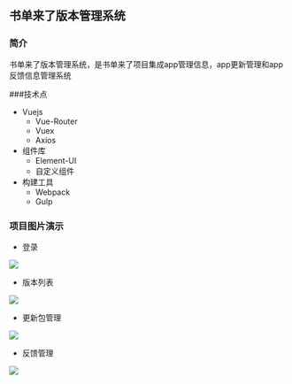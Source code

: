 ## 书单来了版本管理系统

### 简介

书单来了版本管理系统，是书单来了项目集成app管理信息，app更新管理和app反馈信息管理系统

###技术点

* Vuejs
  * Vue-Router
  * Vuex
  * Axios
* 组件库
  * Element-UI
  * 自定义组件
* 构建工具
  * Webpack
  * Gulp

### 项目图片演示

* 登录

<img src="http://bmob-cdn-24498.b0.upaiyun.com/2019/03/29/274c5b3b40e8d0ab80040ef121bc5e1f.png" />

* 版本列表

<img src="http://bmob-cdn-24498.b0.upaiyun.com/2019/03/29/2398adb840cbc1c68011420f3abbf77f.png" />

* 更新包管理

<img src="http://bmob-cdn-24498.b0.upaiyun.com/2019/03/29/70edb40b406047998014c03cb67e175e.png" />

* 反馈管理

<img src="http://bmob-cdn-24498.b0.upaiyun.com/2019/03/29/3d35736b408d23bc80c5a41bba2ea031.png" />